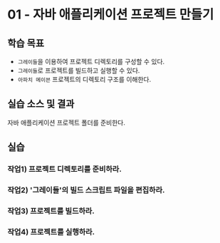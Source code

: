 # 01 - 자바 애플리케이션 프로젝트 만들기

## 학습 목표

- `그레이들`을 이용하여 프로젝트 디렉토리를 구성할 수 있다.
- `그레이들`로 프로젝트를 빌드하고 실행할 수 있다.
- `아파치 메이븐` 프로젝트의 디렉토리 구조를 이해한다.

## 실습 소스 및 결과

자바 애플리케이션 프로젝트 폴더를 준비한다.

## 실습

### 작업1) 프로젝트 디렉토리를 준비하라.

### 작업2) '그레이들'의 빌드 스크립트 파일을 편집하라.

### 작업3) 프로젝트를 빌드하라.

### 작업4) 프로젝트를 실행하라.